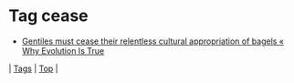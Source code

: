 <!--
title: Tag cease
date: 2020-06-28T15:26:58.707Z
tags:
-->
# Tag cease

 * [Gentiles must cease their relentless cultural appropriation of bagels « Why Evolution Is True](142361107264.md)

| [Tags](tags.md) | [Top](index.md) |
